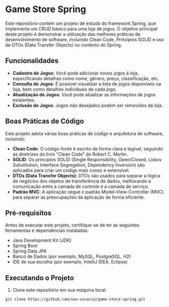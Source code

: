 # Game Store Spring

Este repositório contém um projeto de estudo do framework Spring, que implementa um CRUD básico para uma loja de jogos. O objetivo principal deste projeto é demonstrar a utilização das melhores práticas de desenvolvimento de software, incluindo Clean Code, Princípios SOLID e uso de DTOs (Data Transfer Objects) no contexto do Spring.

## Funcionalidades

- **Cadastro de Jogos**: Você pode adicionar novos jogos à loja, especificando detalhes como nome, gênero, preço, classificação, etc.
- **Consulta de Jogos**: É possível visualizar a lista de jogos disponíveis na loja, bem como detalhes individuais de cada jogo.
- **Atualização de Jogos**: Você pode atualizar as informações de jogos existentes.
- **Exclusão de Jogos**: Jogos não desejados podem ser removidos da loja.

## Boas Práticas de Código

Este projeto adota várias boas práticas de código e arquitetura de software, incluindo:

- **Clean Code**: O código-fonte é escrito de forma clara e legível, seguindo as diretrizes do livro "Clean Code" de Robert C. Martin.
- **SOLID**: Os princípios SOLID (Single Responsibility, Open/Closed, Liskov Substitution, Interface Segregation, Dependency Inversion) são aplicados para criar um código mais coeso e extensível.
- **DTOs (Data Transfer Objects)**: DTOs são usados para separar a lógica de negócios dos objetos de transferência de dados, melhorando a comunicação entre a camada de controle e a camada de serviço.
- **Padrão MVC**: A aplicação segue o padrão Model-View-Controller (MVC) para separar as preocupações da aplicação de forma eficiente.

## Pré-requisitos

Antes de executar este projeto, certifique-se de ter as seguintes ferramentas e dependências instaladas:

- Java Development Kit (JDK)
- Spring Boot
- Spring Data JPA
- Banco de Dados (por exemplo, MySQL, PostgreSQL, H2)
- IDE de sua escolha (por exemplo, IntelliJ IDEA, Eclipse)

## Executando o Projeto

1. Clone este repositório em sua máquina local:

```bash
git clone https://github.com/seu-usuario/game-store-spring.git
